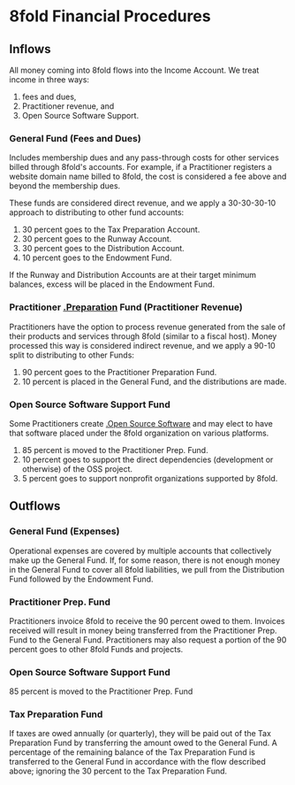 # 8fold Financial Procedures

## Inflows

All money coming into 8fold flows into the Income Account. We treat income in three ways:

1. fees and dues,
2. Practitioner revenue, and
3. Open Source Software Support.

### General Fund (Fees and Dues)

Includes membership dues and any pass-through costs for other services billed through 8fold's accounts. For example, if a Practitioner registers a website domain name billed to 8fold, the cost is considered a fee above and beyond the membership dues.

These funds are considered direct revenue, and we apply a 30-30-30-10 approach to distributing to other fund accounts:

1. 30 percent goes to the Tax Preparation Account.
2. 30 percent goes to the Runway Account.
3. 30 percent goes to the Distribution Account.
4. 10 percent goes to the Endowment Fund.

If the Runway and Distribution Accounts are at their target minimum balances, excess will be placed in the Endowment Fund.

### Practitioner [.Preparation](Prep.) Fund (Practitioner Revenue)

Practitioners have the option to process revenue generated from the sale of their products and services through 8fold (similar to a fiscal host). Money processed this way is considered indirect revenue, and we apply a 90-10 split to distributing to other Funds:

1. 90 percent goes to the Practitioner Preparation Fund.
2. 10 percent is placed in the General Fund, and the distributions are made.

### Open Source Software Support Fund

Some Practitioners create [.Open Source Software](OSS) and may elect to have that software placed under the 8fold organization on various platforms.

1. 85 percent is moved to the Practitioner Prep. Fund.
2. 10 percent goes to support the direct dependencies (development or otherwise) of the OSS project.
3. 5 percent goes to support nonprofit organizations supported by 8fold.

## Outflows

### General Fund (Expenses)

Operational expenses are covered by multiple accounts that collectively make up the General Fund. If, for some reason, there is not enough money in the General Fund to cover all 8fold liabilities, we pull from the Distribution Fund followed by the Endowment Fund.

### Practitioner Prep. Fund

Practitioners invoice 8fold to receive the 90 percent owed to them. Invoices received will result in money being transferred from the Practitioner Prep. Fund to the General Fund. Practitioners may also request a portion of the 90 percent goes to other 8fold Funds and projects.

### Open Source Software Support Fund

85 percent is moved to the Practitioner Prep. Fund

### Tax Preparation Fund

If taxes are owed annually (or quarterly), they will be paid out of the Tax Preparation Fund by transferring the amount owed to the General Fund. A percentage of the remaining balance of the Tax Preparation Fund is transferred to the General Fund in accordance with the flow described above; ignoring the 30 percent to the Tax Preparation Fund.
